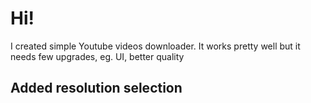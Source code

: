 # Hi!
I created simple Youtube videos downloader.
It works pretty well but it needs few upgrades, eg. UI, better quality


## Added resolution selection
